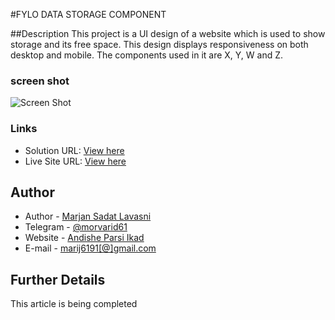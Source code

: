 #FYLO DATA STORAGE COMPONENT

##Description
This project is a UI design of a website which is used to show storage and its free space.
This design displays responsiveness on both desktop and mobile.
The components used in it are X, Y, W and Z.

### screen shot

![Screen Shot](./ScreenShot.jpg)

### Links

- Solution URL: [View here](https://github.com/morvarid61/Fylo-Data-Storage-Component-Master)
- Live Site URL: [View here](https://morvarid61.github.io/Fylo-Data-Storage-Component-Master/)

## Author

- Author - [Marjan Sadat Lavasni](https://github.com/morvarid61)
- Telegram - [@morvarid61](https://t.me/morvarid6191)
- Website - [Andishe Parsi Ikad](https://andishehparsi.ir/)
- E-mail - [marij6191[@]gmail.com](mailto:marij6191@gmail.com)

## Further Details

This article is being completed

